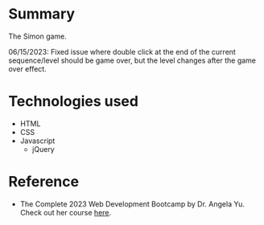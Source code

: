 # Summary
The Simon game.

06/15/2023:
Fixed issue where double click at the end of the current sequence/level should be game over, but the level changes after the game over 
effect.

# Technologies used
* HTML
* CSS
* Javascript
  * jQuery

# Reference 
* The Complete 2023 Web Development Bootcamp by Dr. Angela Yu. Check out her course [here](https://www.udemy.com/course/the-complete-web-development-bootcamp/).
